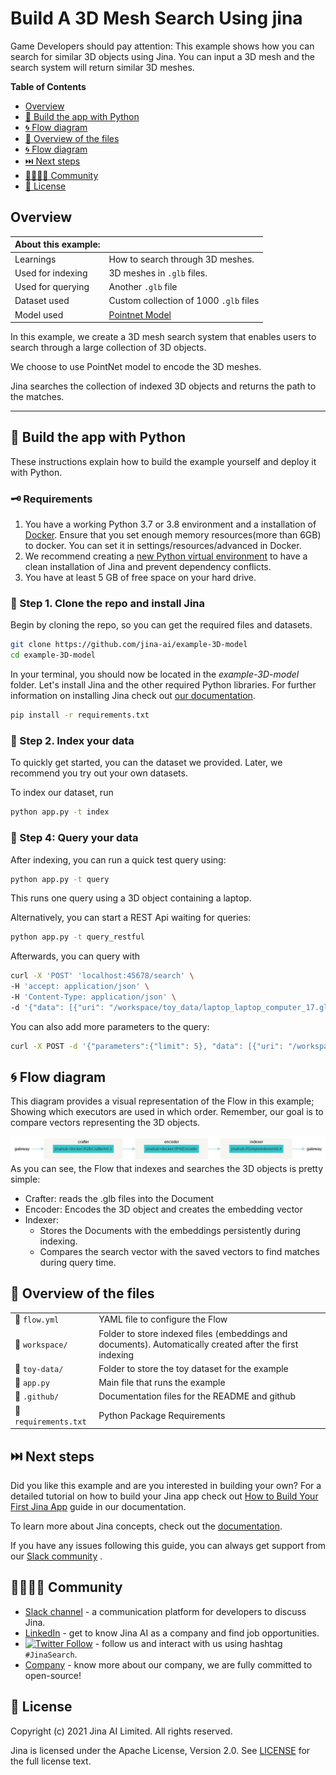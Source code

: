 # Build A 3D Mesh Search Using jina

Game Developers should pay attention: This example shows how you can search for similar
3D objects using Jina. You can input a 3D mesh and the search system will return similar 3D meshes.

**Table of Contents**
- [Overview](#overview)
- [🐍 Build the app with Python](#-build-the-app-with-python)
- [🌀 Flow diagram](#-flow-diagram)
- [🔮 Overview of the files](#-overview-of-the-files)
- [🌀 Flow diagram](#-flow-diagram)
- [⏭️ Next steps](#-next-steps)
- [👩‍👩‍👧‍👦 Community](#-community)
- [🦄 License](#-license)


## Overview
| About this example: |  |
| ------------- | ------------- |
| Learnings | How to search through 3D meshes. |
| Used for indexing | 3D meshes in `.glb` files. |
| Used for querying | Another `.glb` file |
| Dataset used | Custom collection of 1000 `.glb` files |
| Model used | [Pointnet Model](https://github.com/jina-ai/executor-pn-encoder) |

In this example, we create a 3D mesh search system that enables users to search through a large collection of 3D objects.

We choose to use PointNet model to encode the 3D meshes.

Jina searches the collection of indexed 3D objects and returns the path to the matches.

_____

## 🐍 Build the app with Python

These instructions explain how to build the example yourself and deploy it with Python.


### 🗝️ Requirements

1. You have a working Python 3.7 or 3.8 environment and a installation of [Docker](https://docs.docker.com/get-docker/). Ensure that you set enough memory resources(more than 6GB) to docker. You can set it in settings/resources/advanced in Docker.
2. We recommend creating a [new Python virtual environment](https://docs.python.org/3/tutorial/venv.html) to have a clean installation of Jina and prevent dependency conflicts.   
3. You have at least 5 GB of free space on your hard drive. 

### 👾 Step 1. Clone the repo and install Jina

Begin by cloning the repo, so you can get the required files and datasets.

```sh
git clone https://github.com/jina-ai/example-3D-model
cd example-3D-model
````
In your terminal, you should now be located in the *example-3D-model* folder. Let's install Jina and the other required Python libraries. For further information on installing Jina check out [our documentation](https://docs.jina.ai/chapters/core/setup/).

```sh
pip install -r requirements.txt
```

### 🏃 Step 2. Index your data
To quickly get started, you can the dataset we provided. Later, we recommend you try out your own datasets.

To index our dataset, run
```bash
python app.py -t index
```

### 🔎 Step 4: Query your data
After indexing, you can run a quick test query using:
```bash
python app.py -t query
```
This runs one query using a 3D object containing a laptop.

Alternatively, you can start a REST Api waiting for queries:
```bash
python app.py -t query_restful
```

Afterwards, you can query with
```bash
curl -X 'POST' 'localhost:45678/search' \
-H 'accept: application/json' \
-H 'Content-Type: application/json' \
-d '{"data": [{"uri": "/workspace/toy_data/laptop_laptop_computer_17.glb"}]}'
```

You can also add more parameters to the query:
```sh
curl -X POST -d '{"parameters":{"limit": 5}, "data": [{"uri": "/workspace/toy_data/laptop_laptop_computer_17.glb"}]}' -H 'accept: application/json' -H 'Content-Type: application/json' 'http://localhost:45678/search'
```

## 🌀 Flow diagram
This diagram provides a visual representation of the Flow in this example; Showing which executors are used in which order.
Remember, our goal is to compare vectors representing the 3D objects.

![](.github/flow.png)  
As you can see, the Flow that indexes and searches the 3D objects is pretty simple: 
- Crafter: reads the .glb files into the Document
- Encoder: Encodes the 3D object and creates the embedding vector
- Indexer: 
  - Stores the Documents with the embeddings persistently during indexing.
  - Compares the search vector with the saved vectors to find matches during query time. 


## 🔮 Overview of the files

|                      |                                                                                                                  |
| -------------------- | ---------------------------------------------------------------------------------------------------------------- |
| 📃 `flow.yml`  | YAML file to configure the Flow |
| 📂 `workspace/`      | Folder to store indexed files (embeddings and documents). Automatically created after the first indexing   |
| 📂 `toy-data/`       | Folder to store the toy dataset for the example  |
| 📃 `app.py`          | Main file that runs the example  |
| 📂 `.github/`        | Documentation files for the README and github |
| 📃 `requirements.txt`  | Python Package Requirements |


## ⏭️ Next steps

Did you like this example and are you interested in building your own? For a detailed tutorial on how to build your Jina app check out [How to Build Your First Jina App](https://docs.jina.ai/chapters/my_first_jina_app/#how-to-build-your-first-jina-app) guide in our documentation.  

To learn more about Jina concepts, check out the [documentation](https://docs.jina.ai/).  

If you have any issues following this guide, you can always get support from our [Slack community](https://slack.jina.ai) .

## 👩‍👩‍👧‍👦 Community

- [Slack channel](https://slack.jina.ai) - a communication platform for developers to discuss Jina.
- [LinkedIn](https://www.linkedin.com/company/jinaai/) - get to know Jina AI as a company and find job opportunities.
- [![Twitter Follow](https://img.shields.io/twitter/follow/JinaAI_?label=Follow%20%40JinaAI_&style=social)](https://twitter.com/JinaAI_) - follow us and interact with us using hashtag `#JinaSearch`.  
- [Company](https://jina.ai) - know more about our company, we are fully committed to open-source!

## 🦄 License

Copyright (c) 2021 Jina AI Limited. All rights reserved.

Jina is licensed under the Apache License, Version 2.0. See [LICENSE](https://github.com/jina-ai/jina/blob/master/LICENSE) for the full license text.